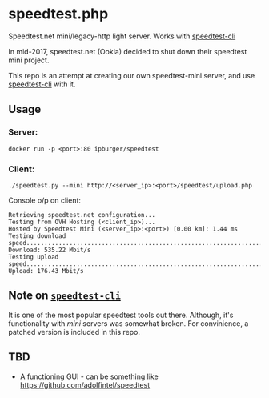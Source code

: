 # speedtest.php
Speedtest.net mini/legacy-http light server. Works with [speedtest-cli](https://github.com/sivel/speedtest-cli)

In mid-2017, speedtest.net (Ookla) decided to shut down their speedtest mini project. 

This repo is an attempt at creating our own speedtest-mini server, and use [speedtest-cli](https://github.com/sivel/speedtest-cli) with it.

## Usage

### Server:
```
docker run -p <port>:80 ipburger/speedtest
```

### Client:
```
./speedtest.py --mini http://<server_ip>:<port>/speedtest/upload.php
```

Console o/p on client:
```
Retrieving speedtest.net configuration...
Testing from OVH Hosting (<client_ip>)...
Hosted by Speedtest Mini (<server_ip>:<port>) [0.00 km]: 1.44 ms
Testing download speed................................................................................
Download: 535.22 Mbit/s
Testing upload speed................................................................................................
Upload: 176.43 Mbit/s
```

## Note on [`speedtest-cli`](https://github.com/sivel/speedtest-cli)

It is one of the most popular speedtest tools out there. Although, it's functionality with *mini* servers was somewhat broken. For convinience, a patched version is included in this repo.

## TBD
- A functioning GUI - can be something like https://github.com/adolfintel/speedtest
